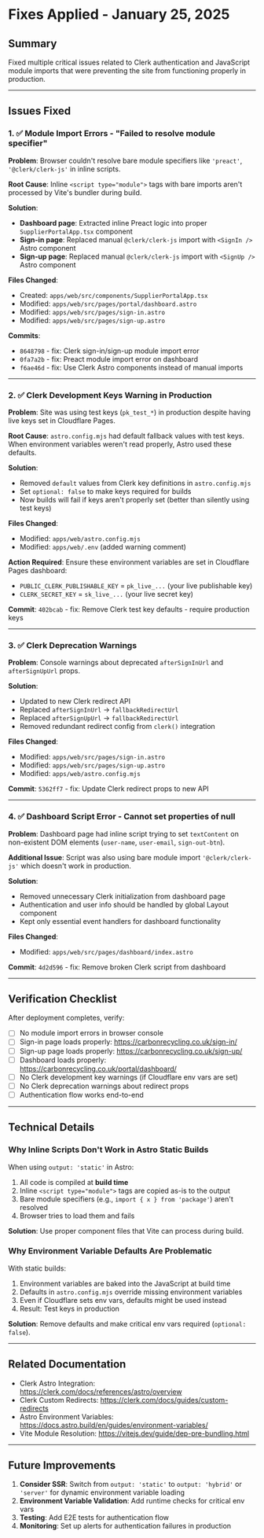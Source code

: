 # Fixes Applied - January 25, 2025

## Summary
Fixed multiple critical issues related to Clerk authentication and JavaScript module imports that were preventing the site from functioning properly in production.

---

## Issues Fixed

### 1. ✅ Module Import Errors - "Failed to resolve module specifier"

**Problem**: Browser couldn't resolve bare module specifiers like `'preact'`, `'@clerk/clerk-js'` in inline scripts.

**Root Cause**: Inline `<script type="module">` tags with bare imports aren't processed by Vite's bundler during build.

**Solution**:
- **Dashboard page**: Extracted inline Preact logic into proper `SupplierPortalApp.tsx` component
- **Sign-in page**: Replaced manual `@clerk/clerk-js` import with `<SignIn />` Astro component  
- **Sign-up page**: Replaced manual `@clerk/clerk-js` import with `<SignUp />` Astro component

**Files Changed**:
- Created: `apps/web/src/components/SupplierPortalApp.tsx`
- Modified: `apps/web/src/pages/portal/dashboard.astro`
- Modified: `apps/web/src/pages/sign-in.astro`
- Modified: `apps/web/src/pages/sign-up.astro`

**Commits**:
- `8648798` - fix: Clerk sign-in/sign-up module import error
- `0fa7a2b` - fix: Preact module import error on dashboard
- `f6ae46d` - fix: Use Clerk Astro components instead of manual imports

---

### 2. ✅ Clerk Development Keys Warning in Production

**Problem**: Site was using test keys (`pk_test_*`) in production despite having live keys set in Cloudflare Pages.

**Root Cause**: `astro.config.mjs` had default fallback values with test keys. When environment variables weren't read properly, Astro used these defaults.

**Solution**:
- Removed `default` values from Clerk key definitions in `astro.config.mjs`
- Set `optional: false` to make keys required for builds
- Now builds will fail if keys aren't properly set (better than silently using test keys)

**Files Changed**:
- Modified: `apps/web/astro.config.mjs`
- Modified: `apps/web/.env` (added warning comment)

**Action Required**:
Ensure these environment variables are set in Cloudflare Pages dashboard:
- `PUBLIC_CLERK_PUBLISHABLE_KEY` = `pk_live_...` (your live publishable key)
- `CLERK_SECRET_KEY` = `sk_live_...` (your live secret key)

**Commit**: `402bcab` - fix: Remove Clerk test key defaults - require production keys

---

### 3. ✅ Clerk Deprecation Warnings

**Problem**: Console warnings about deprecated `afterSignInUrl` and `afterSignUpUrl` props.

**Solution**:
- Updated to new Clerk redirect API
- Replaced `afterSignInUrl` → `fallbackRedirectUrl`
- Replaced `afterSignUpUrl` → `fallbackRedirectUrl`
- Removed redundant redirect config from `clerk()` integration

**Files Changed**:
- Modified: `apps/web/src/pages/sign-in.astro`
- Modified: `apps/web/src/pages/sign-up.astro`
- Modified: `apps/web/astro.config.mjs`

**Commit**: `5362ff7` - fix: Update Clerk redirect props to new API

---

### 4. ✅ Dashboard Script Error - Cannot set properties of null

**Problem**: Dashboard page had inline script trying to set `textContent` on non-existent DOM elements (`user-name`, `user-email`, `sign-out-btn`).

**Additional Issue**: Script was also using bare module import `'@clerk/clerk-js'` which doesn't work in production.

**Solution**:
- Removed unnecessary Clerk initialization from dashboard page
- Authentication and user info should be handled by global Layout component
- Kept only essential event handlers for dashboard functionality

**Files Changed**:
- Modified: `apps/web/src/pages/dashboard/index.astro`

**Commit**: `4d2d596` - fix: Remove broken Clerk script from dashboard

---

## Verification Checklist

After deployment completes, verify:

- [ ] No module import errors in browser console
- [ ] Sign-in page loads properly: https://carbonrecycling.co.uk/sign-in/
- [ ] Sign-up page loads properly: https://carbonrecycling.co.uk/sign-up/
- [ ] Dashboard loads properly: https://carbonrecycling.co.uk/portal/dashboard/
- [ ] No Clerk development key warnings (if Cloudflare env vars are set)
- [ ] No Clerk deprecation warnings about redirect props
- [ ] Authentication flow works end-to-end

---

## Technical Details

### Why Inline Scripts Don't Work in Astro Static Builds

When using `output: 'static'` in Astro:
1. All code is compiled at **build time**
2. Inline `<script type="module">` tags are copied as-is to the output
3. Bare module specifiers (e.g., `import { x } from 'package'`) aren't resolved
4. Browser tries to load them and fails

**Solution**: Use proper component files that Vite can process during build.

### Why Environment Variable Defaults Are Problematic

With static builds:
1. Environment variables are baked into the JavaScript at build time
2. Defaults in `astro.config.mjs` override missing environment variables
3. Even if Cloudflare sets env vars, defaults might be used instead
4. Result: Test keys in production

**Solution**: Remove defaults and make critical env vars required (`optional: false`).

---

## Related Documentation

- Clerk Astro Integration: https://clerk.com/docs/references/astro/overview
- Clerk Custom Redirects: https://clerk.com/docs/guides/custom-redirects
- Astro Environment Variables: https://docs.astro.build/en/guides/environment-variables/
- Vite Module Resolution: https://vitejs.dev/guide/dep-pre-bundling.html

---

## Future Improvements

1. **Consider SSR**: Switch from `output: 'static'` to `output: 'hybrid'` or `'server'` for dynamic environment variable loading
2. **Environment Variable Validation**: Add runtime checks for critical env vars
3. **Testing**: Add E2E tests for authentication flow
4. **Monitoring**: Set up alerts for authentication failures in production
